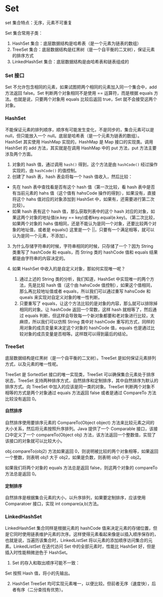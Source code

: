 # Set

set 集合特点：无序，元素不可重复

Set 集合常用子类：

 1. HashSet 集合：底层数据结构是哈希表（是一个元素为链表的数组）
 2. TreeSet 集合：底层数据结构是红黑树（是一个自平衡的二叉树），保证元素的排序方式
 3. LinkedHashSet 集合：底层数据结构是由哈希表和链表组成的

### Set 接口

Set 不允许包含相同的元素，如果试图把两个相同的元素加入同一个集合中，add 方法返回 false。Set 判断两个对象相同不是使用 == 运算符，而是根据 equals 方法。也就是说，只要两个对象用 equals 比较后返回 true，Set 就不会接受这两个对象。

### HashSet

不能保证元素的排列顺序，顺序有可能发生变化，不是同步的，集合元素可以是 null，但只能放入一个 null。底层是哈希表（是一个元素为链表的数组）。HashSet 其实使用 HashMap 实现的，HashMap 是 Map 接口的实现类。调用 HashSet 的 add 方法，其实就是在调用 HashMap 中的 put 方法，put 方法主要涉及两个方面。

1. 对象的 hash 值，通过调用 `hash()` 得到，这个方法是由 `hashCode()` 经过操作实现的，由 `hashCode()` 的值控制。
2. 创建了 hash 表，hash 表会将每一个 hash 值收入，然后比较：

- 先在 hash 表中查找看是否有这个 hash 值（第一次比较，看 hash 表中是否有当前元素的 hahs 值（这个值有 hahsCode 操作的得到），如果没有，直接将这个 hahs 值对应的对象添加到 HashSet 中，如果有，还需要进行第二次比较）。
- 如果 hash 表有这个 hash 值，那么获取列表中的这个 hash 对应的对象，如果这两个对象的地址值(e.key == key)或者key.equal(e.key)。（第二次比较，如果两个对象的 hahs 值相同，还是不能认为是同一个对象，还要比较两个对象的地址值，或者是 equals() 这里是一个 ||，只要有一个满足相等，就可以认为是同一个元素，不添加）。

3. 为什么存储字符串的时候，字符串相同的时候，只存储了一个？因为 String 类重写了 hashCode 和 equals，而 String 类的 hashCode 值和 equals 结果都是由字符串的内容决定的。

4. 如果 HashSet 中收入的是自定义对象，那如何实现唯一呢？

   1. 通过上述的 String 类的分析，我们知道，HashSet 中实现唯一的两个方法，先是比较 hash 值（这个由 hahsCode 值控制），如果这个值相同，那么再比较地址值或者 equals，所以我们可以通过重写 hahsCode 和 queals 来实现对自定义对象的唯一性判断。
   2. 只要重写了 equals，让这个方法比较的是对象的内容，那么就可以排除掉相同的对象。让 hashCode 返回一个常数，这样 hash 就相等了，然后通过 equals 判断，但这样会导致每一个新对象都要和老对象进行比较，太麻烦，所以我们可以仿照 String 类中对 hashCode 重写的方式，同样的用对象的成员变量来决定这个对象的 hashCode 值，equals 也是通过比较对象的成员变量是否相等。这样既可以得到最后的结论。

### TreeSet

底层数据结构是红黑树（是一个自平衡的二叉树）。TreeSet 是如何保证元素排列方式，以及元素的唯一性呢。

TreeSet 是 SortedSet 接口的唯一实现类，TreeSet 可以确保集合元素处于排序状态，TreeSet 支持两种排序方式，自然排序和定制排序，其中自然排序为默认的排序方式。向 TreeSet 中加入的应该是同一类的对象。TreeSet 判断两个对象不相等的方式是两个对象通过 equals 方法返回 false 或者是通过 CompareTo 方法比较没有返回 0。

#### 自然排序

自然排序使用要排序元素的 CompareTo(Object object) 方法来比较元素之间的大小关系，然后将元素按照升序排列。Java 提供了一个 Comparable 接口，该接口中定义了一个 compareTo(Object obj) 方法，该方法返回一个整数值，实现了该接口的对象就可以比较大小。

obj.compareTo(obj2) 方法如果返回 0，则说明被比较的两个对象相等，如果返回一个整数，则表明 obj1 大于 obj2，如果是负数，则表明 obj1 小于 obj2。

如果我们将两个对象的 equals 方法总是返回 false，则这两个对象的 compareTo 方法总是返回 0。

#### 定制排序

自然排序是根据集合元素的大小，以升序排列，如果要定制排序，应该使用 Comparatoer 接口，实现 int compare(a,b)方法。

### LinkedHashSet

LinkedHashSet 集合同样是根据元素的 hashCode 值来决定元素的存储位置，但是它同时使用链表维护元素的次序。这样使得元素看起来像是以插入顺序保存的，也就是说，当遍历该集合时，LinkedListSet 将以元素的添加顺序访问集合的元素。LinkedListSet 在迭代访问 Set 中的全部元素时，性能比 HashSet 好，但是插入时性能稍微逊色于 HashSet。

1. Set 的存入和取出顺序可能不一致：

Set 按照 Hash 值，将小的先输出。

2. HashSet TreeSet 均可实现元素唯一，以便比较。但前者无序（速度快），后者有序（二分查找有优势）。